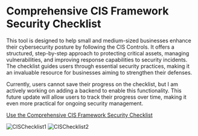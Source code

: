 # Comprehensive CIS Framework Security Checklist

This tool is designed to help small and medium-sized businesses enhance their cybersecurity posture by following the CIS Controls. It offers a structured, step-by-step approach to protecting critical assets, managing vulnerabilities, and improving response capabilities to security incidents. The checklist guides users through essential security practices, making it an invaluable resource for businesses aiming to strengthen their defenses.

Currently, users cannot save their progress on the checklist, but I am actively working on adding a backend to enable this functionality. This future update will allow users to track their progress over time, making it even more practical for ongoing security management.

[Use the Comprehensive CIS Framework Security Checklist](https://virginiebonhomme.github.io/CIS-Framework-Security-Checklist/)

![CISChecklist1](https://github.com/user-attachments/assets/5b6f90a5-9cff-4ed7-a971-7a8247fb90da)
![CISChecklist2](https://github.com/user-attachments/assets/15499643-ac3d-4d49-abd3-f56a25f564ee)
